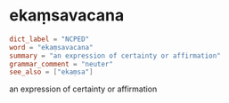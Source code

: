 # ekaṃsavacana

``` toml
dict_label = "NCPED"
word = "ekaṃsavacana"
summary = "an expression of certainty or affirmation"
grammar_comment = "neuter"
see_also = ["ekaṃsa"]
```

an expression of certainty or affirmation

